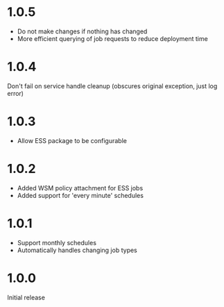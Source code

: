 # 1.0.5

* Do not make changes if nothing has changed
* More efficient querying of job requests to reduce deployment time

# 1.0.4

Don't fail on service handle cleanup (obscures original exception, just log error)

# 1.0.3

* Allow ESS package to be configurable

# 1.0.2

* Added WSM policy attachment for ESS jobs
* Added support for 'every minute' schedules

# 1.0.1

* Support monthly schedules
* Automatically handles changing job types

# 1.0.0

Initial release